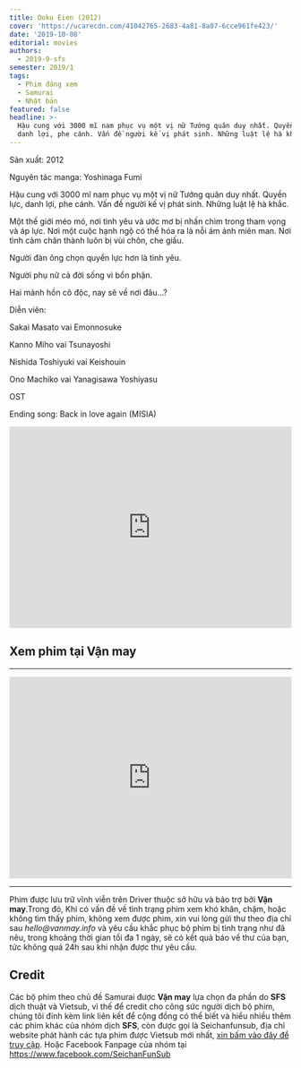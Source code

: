 ```yaml
---
title: Ooku Eien (2012)
cover: 'https://ucarecdn.com/41042765-2683-4a81-8a07-6cce961fe423/'
date: '2019-10-08'
editorial: movies
authors:
  - 2019-9-sfs
semester: 2019/1
tags:
  - Phim đáng xem
  - Samurai
  - Nhật bản
featured: false
headline: >-
  Hậu cung với 3000 mĩ nam phục vụ một vị nữ Tướng quân duy nhất. Quyền lực,
  danh lợi, phe cánh. Vấn đề người kế vị phát sinh. Những luật lệ hà khắc.
---
```



Sản xuất: 2012

Nguyên tác manga: Yoshinaga Fumi



Hậu cung với 3000 mĩ nam phục vụ một vị nữ Tướng quân duy nhất. Quyền lực, danh lợi, phe cánh. Vấn đề người kế vị phát sinh. Những luật lệ hà khắc.



Một thế giới méo mó, nơi tình yêu và ước mơ bị nhấn chìm trong tham vọng và áp lực. Nơi một cuộc hạnh ngộ có thể hóa ra là nỗi ám ảnh miên man. Nơi tình cảm chân thành luôn bị vùi chôn, che giấu.



Người đàn ông chọn quyền lực hơn là tình yêu.

Người phụ nữ cả đời sống vì bổn phận.

Hai mảnh hồn cô độc, nay sẽ về nơi đâu...?





Diễn viên:



Sakai Masato vai Emonnosuke

Kanno Miho vai Tsunayoshi

Nishida Toshiyuki vai Keishouin

Ono Machiko vai Yanagisawa Yoshiyasu

OST

Ending song: Back in love again (MISIA)

<iframe style="border: 0; width: 100%; height: 360px;" src="https://www.youtube.com/embed/kY_UfkQoLIc" frameborder="0" allow="accelerometer; autoplay; encrypted-media; gyroscope; picture-in-picture" allowfullscreen></iframe>

## Xem phim tại Vận may

- - - 
<iframe style="border: 0; width: 100%; height: 360px;" src="https://drive.google.com/file/d/1FjTvFsHaWDiuERnVEghiK-lXlSzCjvSK/preview"></iframe>

- - -

Phim được lưu trữ vĩnh viễn trên Driver thuộc sở hữu và bảo trợ bởi **Vận may**.Trong đó, Khi có vấn đề về tình trạng phim xem khó khăn, chậm, hoặc không tìm thấy phim, không xem được phim, xin vui lòng gửi thư theo địa chỉ sau _hello@vanmay.info_ và yêu cầu khắc phục bộ phim bị tình trạng như đã nêu, trong khoảng thời gian tối đa 1 ngày, sẽ có kết quả báo về thư của bạn, tức không quá 24h sau khi nhận được thư yêu cầu.

## Credit

Các bộ phim theo chủ đề Samurai được **Vận may** lựa chọn đa phần do **SFS** dịch thuật và Vietsub, vì thế để credit cho công sức người dịch bộ phim, chúng tôi đính kèm link liên kết để cộng đồng có thể biết và hiểu nhiều thêm các phim khác của nhóm dịch **SFS**, còn được gọi là Seichanfunsub, địa chỉ website phát hành các tựa phim được Vietsub mới nhất, [xin bấm vào đây để truy cập](https://sei-bietbay.dreamwidth.org/). Hoặc Facebook Fanpage của nhóm tại <https://www.facebook.com/SeichanFunSub>
